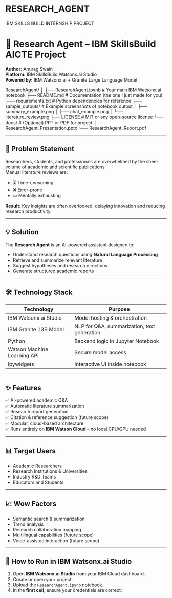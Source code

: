 # RESEARCH_AGENT
IBM SKILLS BUILD INTERNSHIP PROJECT

# 🚀 Research Agent – IBM SkillsBuild AICTE Project

**Author:** Anurag Swain  
**Platform:** IBM SkillsBuild Watsonx.ai Studio  
**Powered by:** IBM Watsonx.ai + Granite Large Language Model

ResearchAgent/
│
├── ResearchAgent.ipynb         # Your main IBM Watsonx.ai notebook
├── README.md                   # Documentation (the one I just made for you)
├── requirements.txt            # Python dependencies for reference
├── sample_outputs/              # Example screenshots of notebook output
│   ├── summary_example.png
│   ├── chat_example.png
│   └── literature_review.png
├── LICENSE                     # MIT or any open-source license
└── docs/                        # (Optional) PPT or PDF for project
    ├── ResearchAgent_Presentation.pptx
    └── ResearchAgent_Report.pdf

---

## 📌 Problem Statement
Researchers, students, and professionals are overwhelmed by the sheer volume of academic and scientific publications.  
Manual literature reviews are:
- ⏳ Time-consuming
- ❌ Error-prone
- 💤 Mentally exhausting  

**Result:** Key insights are often overlooked, delaying innovation and reducing research productivity.

---

## 💡 Solution
The **Research Agent** is an AI-powered assistant designed to:
- Understand research questions using **Natural Language Processing**
- Retrieve and summarize relevant literature
- Suggest hypotheses and research directions
- Generate structured academic reports

---

## 🛠 Technology Stack
| Technology          | Purpose |
|---------------------|---------|
| IBM Watsonx.ai Studio | Model hosting & orchestration |
| IBM Granite 13B Model | NLP for Q&A, summarization, text generation |
| Python              | Backend logic in Jupyter Notebook |
| Watson Machine Learning API | Secure model access |
| ipywidgets          | Interactive UI inside notebook |

---

## ✨ Features
✅ AI-powered academic Q&A  
✅ Automatic literature summarization  
✅ Research report generation  
✅ Citation & reference suggestion (future scope)  
✅ Modular, cloud-based architecture  
✅ Runs entirely on **IBM Watson Cloud** – no local CPU/GPU needed  

---

## 📊 Target Users
- Academic Researchers
- Research Institutions & Universities
- Industry R&D Teams
- Educators and Students

---

## 📈 Wow Factors
- Semantic search & summarization  
- Trend analysis  
- Research collaboration mapping  
- Multilingual capabilities (future scope)  
- Voice-assisted interaction (future scope)  

---

## 🚀 How to Run in IBM Watsonx.ai Studio
1. Open **IBM Watsonx.ai Studio** from your IBM Cloud dashboard.
2. Create or open your project.
3. Upload the `ResearchAgent.ipynb` notebook.
4. In the **first cell**, ensure your credentials are correct:
   ```python
  
